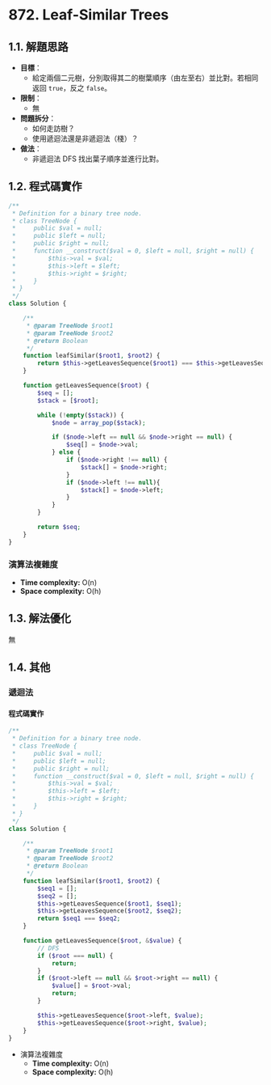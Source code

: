 # 872. Leaf-Similar Trees

## 1.1. 解題思路

- **目標**：
  - 給定兩個二元樹，分別取得其二的樹葉順序（由左至右）並比對。若相同返回 `true`，反之 `false`。
- **限制**：
  - 無
- **問題拆分**：
  - 如何走訪樹？
  - 使用遞迴法還是非遞迴法（棧）？
- **做法**：
  - 非遞迴法 DFS 找出葉子順序並進行比對。

## 1.2. 程式碼實作

```php
/**
 * Definition for a binary tree node.
 * class TreeNode {
 *     public $val = null;
 *     public $left = null;
 *     public $right = null;
 *     function __construct($val = 0, $left = null, $right = null) {
 *         $this->val = $val;
 *         $this->left = $left;
 *         $this->right = $right;
 *     }
 * }
 */
class Solution {

    /**
     * @param TreeNode $root1
     * @param TreeNode $root2
     * @return Boolean
     */
    function leafSimilar($root1, $root2) {
        return $this->getLeavesSequence($root1) === $this->getLeavesSequence($root2);
    }

    function getLeavesSequence($root) {
        $seq = [];
        $stack = [$root];

        while (!empty($stack)) {
            $node = array_pop($stack);

            if ($node->left == null && $node->right == null) {
                $seq[] = $node->val;
            } else {
                if ($node->right !== null) {
                    $stack[] = $node->right;
                }
                if ($node->left !== null){
                    $stack[] = $node->left;
                }
            }
        }

        return $seq;
    }
}
```

### 演算法複雜度

- **Time complexity:** O(n)
- **Space complexity:** O(h)

## 1.3. 解法優化

無

## 1.4. 其他

### 遞迴法

#### 程式碼實作

```php
/**
 * Definition for a binary tree node.
 * class TreeNode {
 *     public $val = null;
 *     public $left = null;
 *     public $right = null;
 *     function __construct($val = 0, $left = null, $right = null) {
 *         $this->val = $val;
 *         $this->left = $left;
 *         $this->right = $right;
 *     }
 * }
 */
class Solution {

    /**
     * @param TreeNode $root1
     * @param TreeNode $root2
     * @return Boolean
     */
    function leafSimilar($root1, $root2) {
        $seq1 = [];
        $seq2 = [];
        $this->getLeavesSequence($root1, $seq1);
        $this->getLeavesSequence($root2, $seq2);
        return $seq1 === $seq2;
    }

    function getLeavesSequence($root, &$value) {
        // DFS
        if ($root === null) {
            return;
        }
        if ($root->left == null && $root->right == null) {
            $value[] = $root->val;
            return;
        }

        $this->getLeavesSequence($root->left, $value);
        $this->getLeavesSequence($root->right, $value);
    }
}
```

- 演算法複雜度
  - **Time complexity:** O(n)
  - **Space complexity:** O(h)
